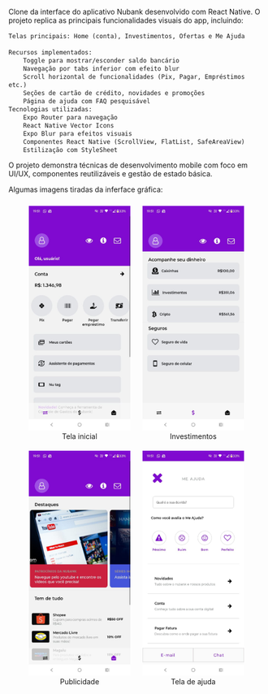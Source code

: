 Clone da interface do aplicativo Nubank desenvolvido com React Native. O projeto replica as principais funcionalidades visuais do app, incluindo:

    Telas principais: Home (conta), Investimentos, Ofertas e Me Ajuda
    
    Recursos implementados:
        Toggle para mostrar/esconder saldo bancário
        Navegação por tabs inferior com efeito blur
        Scroll horizontal de funcionalidades (Pix, Pagar, Empréstimos etc.)
        Seções de cartão de crédito, novidades e promoções
        Página de ajuda com FAQ pesquisável
    Tecnologias utilizadas:
        Expo Router para navegação
        React Native Vector Icons
        Expo Blur para efeitos visuais
        Componentes React Native (ScrollView, FlatList, SafeAreaView)
        Estilização com StyleSheet
        
O projeto demonstra técnicas de desenvolvimento mobile com foco em UI/UX, componentes reutilizáveis e gestão de estado básica.

Algumas imagens tiradas da inferface gráfica:
<p style="text-align: center;">
  <span style="display: inline-block; margin: 10px; text-align: center;">
    <img src="./preview/IMG-20250615-WA0023.jpg" alt="Tela inicial" width="200px" />
    <br />
    Tela inicial
  </span>
  <span style="display: inline-block; margin: 10px; text-align: center;">
    <img src="./preview/IMG-20250615-WA0024.jpg" alt="Tela investimentos" width="200px" />
    <br />
    Investimentos
  </span>
  <span style="display: inline-block; margin: 10px; text-align: center;">
    <img src="./preview/IMG-20250615-WA0025.jpg" alt="Tela publicidade" width="200px" />
    <br />
    Publicidade
  </span>
  <span style="display: inline-block; margin: 10px; text-align: center;">
    <img src="./preview/IMG-20250615-WA0022.jpg" alt="Tela ajuda" width="200px" />
    <br />
    Tela de ajuda
  </span>
</p>





